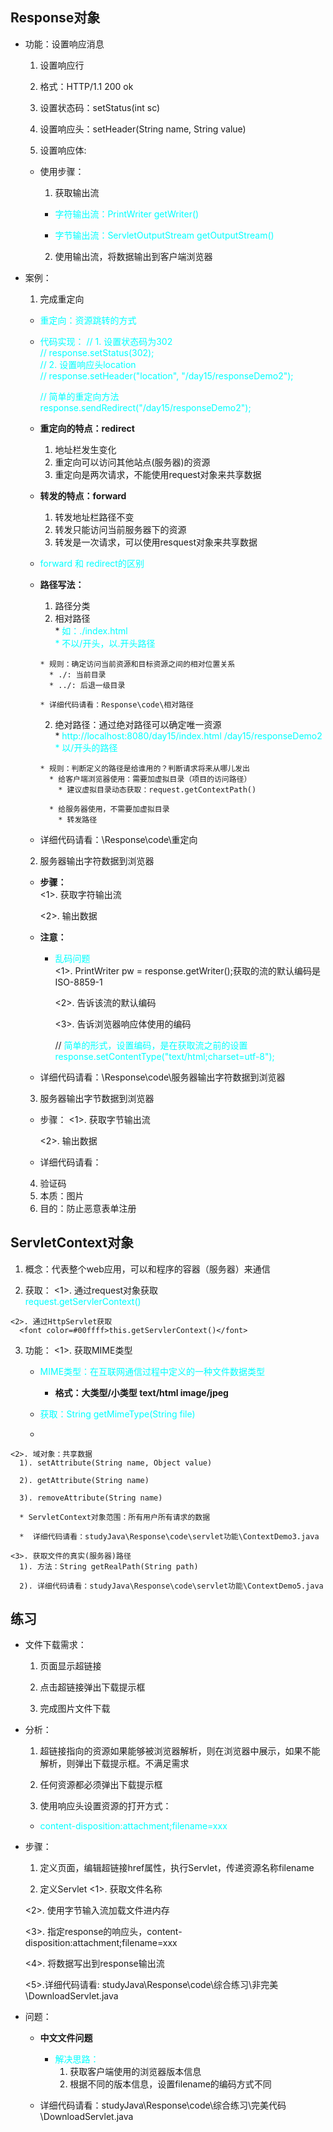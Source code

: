 ## Response对象
  * 功能：设置响应消息
    1. 设置响应行
      1. 格式：HTTP/1.1 200 ok
      2. 设置状态码：setStatus(int sc)

    2. 设置响应头：setHeader(String name, String value)

    3. 设置响应体:
      * 使用步骤：

        1. 获取输出流
          * <font color=#00ffff>字符输出流：PrintWriter getWriter()</font>

          * <font color=#00ffff>字节输出流：ServletOutputStream getOutputStream()</font>

        2. 使用输出流，将数据输出到客户端浏览器

  * 案例：
    1. 完成重定向
      * <font color=#00ffff>重定向：资源跳转的方式
  
      * 代码实现：
        // 1. 设置状态码为302    
        // response.setStatus(302);     
        // 2. 设置响应头location      
        //  response.setHeader("location", "/day15/responseDemo2");     

        // 简单的重定向方法
        response.sendRedirect("/day15/responseDemo2");</font>

      * <b>重定向的特点：redirect</b>    
        1. 地址栏发生变化
        2. 重定向可以访问其他站点(服务器)的资源
        3. 重定向是两次请求，不能使用request对象来共享数据

      * <b>转发的特点：forward</b>
        1. 转发地址栏路径不变
        2. 转发只能访问当前服务器下的资源
        3. 转发是一次请求，可以使用resquest对象来共享数据

      * <font color=#00ffff>forward 和 redirect的区别</font>

      * <b>路径写法：</b>
        1. 路径分类
          1. 相对路径    
            * <font color=#00ffff>如：./index.html   
            *  不以/开头，以.开头路径</font> 

            * 规则：确定访问当前资源和目标资源之间的相对位置关系  
              * ./: 当前目录
              * ../: 后退一级目录

            * 详细代码请看：Response\code\相对路径

          2. 绝对路径：通过绝对路径可以确定唯一资源     
            * <font color=#00ffff>http://localhost:8080/day15/index.html /day15/responseDemo2    
            * 以/开头的路径</font>

            * 规则：判断定义的路径是给谁用的？判断请求将来从哪儿发出     
              * 给客户端浏览器使用：需要加虚拟目录（项目的访问路径）
                * 建议虚拟目录动态获取：request.getContextPath()

              * 给服务器使用，不需要加虚拟目录
                * 转发路径

      * 详细代码请看：\Response\code\重定向

    2. 服务器输出字符数据到浏览器
      * <b>步骤：</b>  
        <1>. 获取字符输出流   

        <2>. 输出数据

      * <b>注意：</b>
        * <font color=#00ffff>乱码问题</font>    
          <1>. PrintWriter pw = response.getWriter();获取的流的默认编码是ISO-8859-1   

          <2>. 告诉该流的默认编码     

          <3>. 告诉浏览器响应体使用的编码

          // <font color=#00ffff>简单的形式，设置编码，是在获取流之前的设置</font>         
          <font color=#00ffff>response.setContentType("text/html;charset=utf-8");</font>

      * 详细代码请看：\Response\code\服务器输出字符数据到浏览器
   
    3. 服务器输出字节数据到浏览器
      * 步骤：
        <1>. 获取字节输出流

        <2>. 输出数据

      * 详细代码请看：

    4. 验证码
      1. 本质：图片
      2. 目的：防止恶意表单注册


## ServletContext对象
  1. 概念：代表整个web应用，可以和程序的容器（服务器）来通信
  
  2. 获取：
    <1>. 通过request对象获取   
      <font color=#00ffff>request.getServlerContext()</font>

    <2>. 通过HttpServlet获取
      <font color=#00ffff>this.getServlerContext()</font>

  3. 功能：
    <1>. 获取MIME类型
      * <font color=#00ffff>MIME类型：在互联网通信过程中定义的一种文件数据类型</font>
        * <b>格式：大类型/小类型    text/html   image/jpeg</b>

      * <font color=#00ffff>获取：String getMimeType(String file)</font>

      * 

    <2>. 域对象：共享数据
      1). setAttribute(String name, Object value)

      2). getAttribute(String name)

      3). removeAttribute(String name)

      * ServletContext对象范围：所有用户所有请求的数据

      *  详细代码请看：studyJava\Response\code\servlet功能\ContextDemo3.java

    <3>. 获取文件的真实(服务器)路径
      1). 方法：String getRealPath(String path)

      2). 详细代码请看：studyJava\Response\code\servlet功能\ContextDemo5.java


## 练习
  * 文件下载需求：
    1. 页面显示超链接
  
    2. 点击超链接弹出下载提示框
   
    3. 完成图片文件下载

  * 分析：
    1. 超链接指向的资源如果能够被浏览器解析，则在浏览器中展示，如果不能解析，则弹出下载提示框。不满足需求

    2. 任何资源都必须弹出下载提示框
   
    3. 使用响应头设置资源的打开方式：
      * <font color=#00ffff>content-disposition:attachment;filename=xxx</font>

  * 步骤：
    1. 定义页面，编辑超链接href属性，执行Servlet，传递资源名称filename

    2. 定义Servlet
      <1>. 获取文件名称

      <2>. 使用字节输入流加载文件进内存

      <3>. 指定response的响应头，content-disposition:attachment;filename=xxx

      <4>. 将数据写出到response输出流

      <5>.详细代码请看: studyJava\Response\code\综合练习\非完美\DownloadServlet.java

  * 问题：
    * <b>中文文件问题</b>
      * <font color=#00ffff>解决思路：</font>
        1. 获取客户端使用的浏览器版本信息
        2. 根据不同的版本信息，设置filename的编码方式不同

    * 详细代码请看：studyJava\Response\code\综合练习\完美代码\DownloadServlet.java
